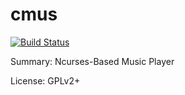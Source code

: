 # cmus

[![Build Status](https://travis-ci.org/UnitedRPMs/cmus.svg?branch=master)](https://travis-ci.org/UnitedRPMs/cmus)

Summary:        Ncurses-Based Music Player

License:        GPLv2+
